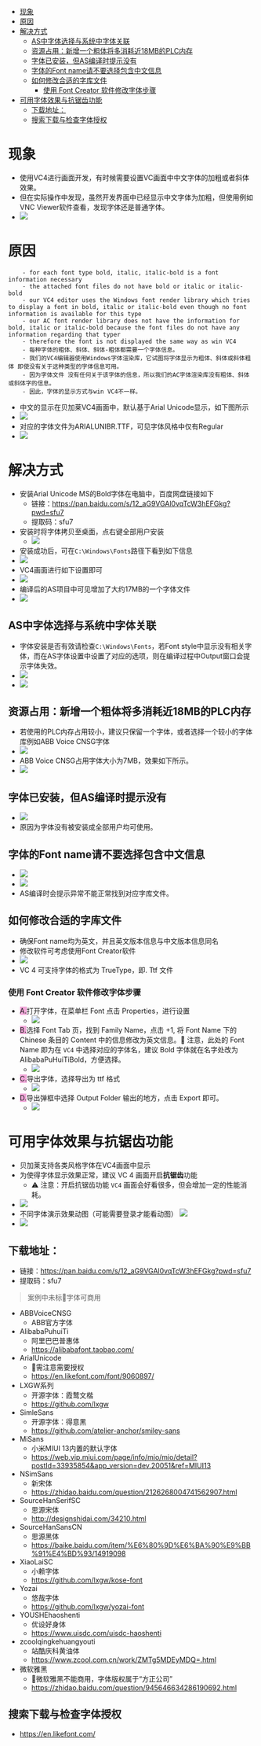 - [现象](#%E7%8E%B0%E8%B1%A1)
- [原因](#%E5%8E%9F%E5%9B%A0)
- [解决方式](#%E8%A7%A3%E5%86%B3%E6%96%B9%E5%BC%8F)
	- [AS中字体选择与系统中字体关联](#AS%E4%B8%AD%E5%AD%97%E4%BD%93%E9%80%89%E6%8B%A9%E4%B8%8E%E7%B3%BB%E7%BB%9F%E4%B8%AD%E5%AD%97%E4%BD%93%E5%85%B3%E8%81%94)
	- [资源占用：新增一个粗体将多消耗近18MB的PLC内存](#%E8%B5%84%E6%BA%90%E5%8D%A0%E7%94%A8%EF%BC%9A%E6%96%B0%E5%A2%9E%E4%B8%80%E4%B8%AA%E7%B2%97%E4%BD%93%E5%B0%86%E5%A4%9A%E6%B6%88%E8%80%97%E8%BF%9118MB%E7%9A%84PLC%E5%86%85%E5%AD%98)
	- [字体已安装，但AS编译时提示没有](#%E5%AD%97%E4%BD%93%E5%B7%B2%E5%AE%89%E8%A3%85%EF%BC%8C%E4%BD%86AS%E7%BC%96%E8%AF%91%E6%97%B6%E6%8F%90%E7%A4%BA%E6%B2%A1%E6%9C%89)
	- [字体的Font name请不要选择包含中文信息](#%E5%AD%97%E4%BD%93%E7%9A%84Font%20name%E8%AF%B7%E4%B8%8D%E8%A6%81%E9%80%89%E6%8B%A9%E5%8C%85%E5%90%AB%E4%B8%AD%E6%96%87%E4%BF%A1%E6%81%AF)
	- [如何修改合适的字库文件](#%E5%A6%82%E4%BD%95%E4%BF%AE%E6%94%B9%E5%90%88%E9%80%82%E7%9A%84%E5%AD%97%E5%BA%93%E6%96%87%E4%BB%B6)
		- [使用 Font Creator 软件修改字体步骤](#%E4%BD%BF%E7%94%A8%20Font%20Creator%20%E8%BD%AF%E4%BB%B6%E4%BF%AE%E6%94%B9%E5%AD%97%E4%BD%93%E6%AD%A5%E9%AA%A4)
- [可用字体效果与抗锯齿功能](#%E5%8F%AF%E7%94%A8%E5%AD%97%E4%BD%93%E6%95%88%E6%9E%9C%E4%B8%8E%E6%8A%97%E9%94%AF%E9%BD%BF%E5%8A%9F%E8%83%BD)
	- [下载地址：](#%E4%B8%8B%E8%BD%BD%E5%9C%B0%E5%9D%80%EF%BC%9A)
	- [搜索下载与检查字体授权](#%E6%90%9C%E7%B4%A2%E4%B8%8B%E8%BD%BD%E4%B8%8E%E6%A3%80%E6%9F%A5%E5%AD%97%E4%BD%93%E6%8E%88%E6%9D%83)

# 现象

- 使用VC4进行画面开发，有时候需要设置VC画面中中文字体的加粗或者斜体效果。
- 但在实际操作中发现，虽然开发界面中已经显示中文字体为加粗，但使用例如VNC Viewer软件查看，发现字体还是普通字体。
- ![](FILES/013VC4画面中文字体如何显示加粗效果/image-20221220163533038.png)

# 原因

```
    - for each font type bold, italic, italic-bold is a font information necessary
    - the attached font files do not have bold or italic or italic-bold
    - our VC4 editor uses the Windows font render library which tries to display a font in bold, italic or italic-bold even though no font information is available for this type
    - our AC font render library does not have the information for bold, italic or italic-bold because the font files do not have any information regarding that typer
    - therefore the font is not displayed the same way as win VC4
    - 每种字体的粗体、斜体、斜体-粗体都需要一个字体信息。
    - 我们的VC4编辑器使用Windows字体渲染库，它试图将字体显示为粗体、斜体或斜体粗体 即使没有关于这种类型的字体信息可用。
    - 因为字体文件 没有任何关于该字体的信息，所以我们的AC字体渲染库没有粗体、斜体或斜体字的信息。
    - 因此，字体的显示方式与win VC4不一样。
```

- 中文的显示在贝加莱VC4画面中，默认基于Arial Unicode显示，如下图所示
- ![](FILES/013VC4画面中文字体如何显示加粗效果/image-20221220165041001.png)
- 对应的字体文件为ARIALUNIBR.TTF，可见字体风格中仅有Regular
- ![](FILES/013VC4画面中文字体如何显示加粗效果/image-20221220165444634.png)

# 解决方式

- 安装Arial Unicode MS的Bold字体在电脑中，百度网盘链接如下
    - 链接：https://pan.baidu.com/s/12_aG9VGAl0vqTcW3hEFGkg?pwd=sfu7
    - 提取码：sfu7
- 安装时将字体拷贝至桌面，点右键全部用户安装
    - ![](FILES/013VC4画面中文字体如何显示加粗效果/image-20221220184904833.png)
- 安装成功后，可在`C:\Windows\Fonts`路径下看到如下信息
- ![](FILES/013VC4画面中文字体如何显示加粗效果/image-20221220165859257.png)
- VC4画面进行如下设置即可
- ![](FILES/013VC4画面中文字体如何显示加粗效果/image-20221220171858347.png)
- 编译后的AS项目中可见增加了大约17MB的一个字体文件
- ![](FILES/013VC4画面中文字体如何显示加粗效果/image-20221220172042540.png)

## AS中字体选择与系统中字体关联

- 字体安装是否有效请检查`C:\Windows\Fonts`，若Font style中显示没有相关字体，而在AS字体设置中设置了对应的选项，则在编译过程中Output窗口会提示字体失效。
- ![](FILES/013VC4画面中文字体如何显示加粗效果/image-20221220172519121.png)
- ![](FILES/013VC4画面中文字体如何显示加粗效果/image-20221220172139222.png)

## 资源占用：新增一个粗体将多消耗近18MB的PLC内存

- 若使用的PLC内存占用较小，建议只保留一个字体，或者选择一个较小的字体库例如ABB Voice CNSG字体
- ![](FILES/013VC4画面中文字体如何显示加粗效果/image-20221220183149729.png)
- ABB Voice CNSG占用字体大小为7MB，效果如下所示。
- ![](FILES/013VC4画面中文字体如何显示加粗效果/image-20221220190356487.png)

## 字体已安装，但AS编译时提示没有

- ![](FILES/013VC4画面中文字体如何显示加粗效果/image-20221220185801273.png)
- 原因为字体没有被安装成全部用户均可使用。

## 字体的Font name请不要选择包含中文信息

- ![](FILES/013VC4画面中文字体如何显示加粗效果/image-20221220193751264.png)
- ![](FILES/013VC4画面中文字体如何显示加粗效果/image-20221220193800230.png)
- AS编译时会提示异常不能正常找到对应字库文件。

## 如何修改合适的字库文件

- 确保Font name均为英文，并且英文版本信息与中文版本信息同名
- 修改软件可考虑使用Font Creator软件
- ![](FILES/013VC4画面中文字体如何显示加粗效果/image-20221220201646089.png)
- VC 4 可支持字体的格式为 TrueType，即. Ttf 文件

### 使用 Font Creator 软件修改字体步骤

- <span style="background:#F0A7D8">A.</span>打开字体，在菜单栏 Font 点击 Properties，进行设置
    - ![](FILES/013VC4画面中文字体如何显示加粗效果/image-20230923003356466.png)
- <span style="background:#F0A7D8">B.</span>选择 Font Tab 页，找到 Family Name，点击 +1, 将 Font Name 下的 Chinese 条目的 Content 中的信息修改为英文信息。🚩 注意，此处的 Font Name 即为在 `VC4` 中选择对应的字体名，建议 Bold 字体就在名字处改为 AlibabaPuHuiTiBold，方便选择。
    - ![](FILES/013VC4画面中文字体如何显示加粗效果/image-20230923003415387.png)
- <span style="background:#F0A7D8">C.</span>导出字体，选择导出为 ttf 格式
    - ![](FILES/013VC4画面中文字体如何显示加粗效果/image-20230923003426618.png)
- <span style="background:#F0A7D8">D.</span>导出弹框中选择 Output Folder 输出的地方，点击 Export 即可。
    - ![](FILES/013VC4画面中文字体如何显示加粗效果/image-20230923003436477.png)

# 可用字体效果与抗锯齿功能

- 贝加莱支持各类风格字体在VC4画面中显示
- 为使得字体显示效果正常，建议 VC 4 画面开启**抗锯齿**功能
    - ⚠️ 注意：开启抗锯齿功能 `VC4` 画面会好看很多，但会增加一定的性能消耗。
- ![](FILES/013VC4画面中文字体如何显示加粗效果/image-20221221011111359.png)
- 不同字体演示效果动图（可能需要登录才能看动图）
![](FILES/013VC4画面中文字体如何显示加粗效果/Font.gif)
- ![](FILES/013VC4画面中文字体如何显示加粗效果/image-20221221011919850.png)

## 下载地址：

- 链接：https://pan.baidu.com/s/12_aG9VGAl0vqTcW3hEFGkg?pwd=sfu7
- 提取码：sfu7

> 案例中未标🔴字体可商用
- ABBVoiceCNSG
    - ABB官方字体
- AlibabaPuhuiTi
    - 阿里巴巴普惠体
    - https://alibabafont.taobao.com/
- ArialUnicode
    - 🔴需注意需要授权
    - https://en.likefont.com/font/9060897/
- LXGW系列
    - 开源字体：霞鹜文楷
    - https://github.com/lxgw
- SimleSans
    - 开源字体：得意黑
    - https://github.com/atelier-anchor/smiley-sans
- MiSans
    - 小米MIUI 13内置的默认字体
    - https://web.vip.miui.com/page/info/mio/mio/detail?postId=33935854&app_version=dev.20051&ref=MIUI13
- NSimSans
    - 新宋体
    - https://zhidao.baidu.com/question/2126268004741562907.html
- SourceHanSerifSC
    - 思源宋体
    - http://designshidai.com/34210.html
- SourceHanSansCN
    - 思源黑体
    - https://baike.baidu.com/item/%E6%80%9D%E6%BA%90%E9%BB%91%E4%BD%93/14919098
- XiaoLaiSC
    - 小赖字体
    - https://github.com/lxgw/kose-font
- Yozai
    - 悠哉字体
    - https://github.com/lxgw/yozai-font
- YOUSHEhaoshenti
    - 优设好身体
    - https://www.uisdc.com/uisdc-haoshenti
- zcoolqingkehuangyouti
    - 站酷庆科黄油体
    - https://www.zcool.com.cn/work/ZMTg5MDEyMDQ=.html
- 微软雅黑
    - 🔴微软雅黑不能商用，字体版权属于“方正公司”
    - https://zhidao.baidu.com/question/945646634286190692.html

## 搜索下载与检查字体授权

- https://en.likefont.com/
